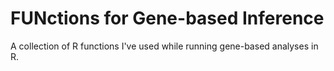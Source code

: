 # FUNctions for Gene-based Inference

A collection of R functions I've used while running gene-based analyses in R.
